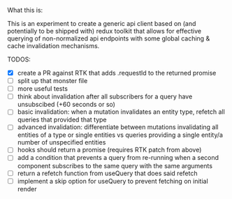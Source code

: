 What this is:

This is an experiment to create a generic api client based on (and potentially to be shipped with) redux toolkit that allows for effective querying of non-normalized api endpoints with some global caching & cache invalidation mechanisms.

TODOS:

* [x] create a PR against RTK that adds .requestId to the returned promise
* [ ] split up that monster file
* [ ] more useful tests
* [ ] think about invalidation after all subscribers for a query have unsubscibed (+60 seconds or so)
* [ ] basic invalidation: when a mutation invalidates an entity type, refetch all queries that provided that type
* [ ] advanced invalidation: differentiate between mutations invalidating all entities of a type or single entities vs queries providing a single entity/a number of unspecified entities
* [ ] hooks should return a promise (requires RTK patch from above)
* [ ] add a condition that prevents a query from re-running when a second component subscribes to the same query with the same arguments
* [ ] return a refetch function from useQuery that does said refetch
* [ ] implement a skip option for useQuery to prevent fetching on initial render
